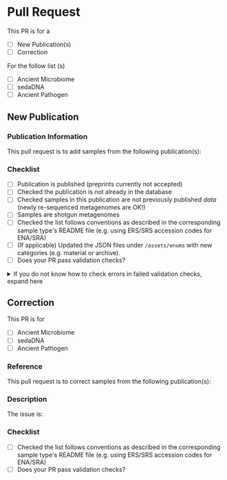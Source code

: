 # Pull Request

This PR is for a

- [ ] New Publication(s)
- [ ] Correction

For the follow list (s)

- [ ] Ancient Microbiome
- [ ] sedaDNA
- [ ] Ancient Pathogen

## New Publication

### Publication Information

<!-- Thank you for contributing to AncientMetagenomeDir Please fill in the information below-->
<!-- Please @ancientmetagenomedir-coreteam if you have any questions-->

This pull request is to add samples from the following publication(s):

<!-- Replace this comment with citation-->

### Checklist

- [ ] Publication is published (preprints currently not accepted)
- [ ] Checked the publication is not already in the database
- [ ] Checked samples in this publication are not previously published _data_ (newly re-sequenced metagenomes are OK!)
- [ ] Samples are shotgun metagenomes
- [ ] Checked the list follows conventions as described in the corresponding sample type's README file (e.g. using ERS/SRS accession codes for ENA/SRA)
- [ ] (If applicable) Updated the JSON files under `/assets/enums` with new categories (e.g. material or archive).
- [ ] Does your PR pass validation checks?

<details>
  <summary>If you do not know how to check errors in failed validation checks, expand here</summary>
  
   1. Press 'details' next to the failed check.
   2. Expand the `test ancient <list>` line with the red X next to it.
   3. Scroll to the bottom of the log, and look for a `DatasetValidationError` (usually the last line).
   4. Read the error, and fix accordingly. Check the README for a given list for more guidance. If in doubt, ask!

</details>

## Correction

This PR is for

- [ ] Ancient Microbiome
- [ ] sedaDNA
- [ ] Ancient Pathogen

### Reference

This pull request is to correct samples from the following publication(s):

<!-- Replace this with the publication being corrected -->

### Description

The issue is: 

<!-- Replace this with a description and justification of the correction -->

### Checklist

- [ ] Checked the list follows conventions as described in the corresponding sample type's README file (e.g. using ERS/SRS accession codes for ENA/SRA)
- [ ] Does your PR pass validation checks?
